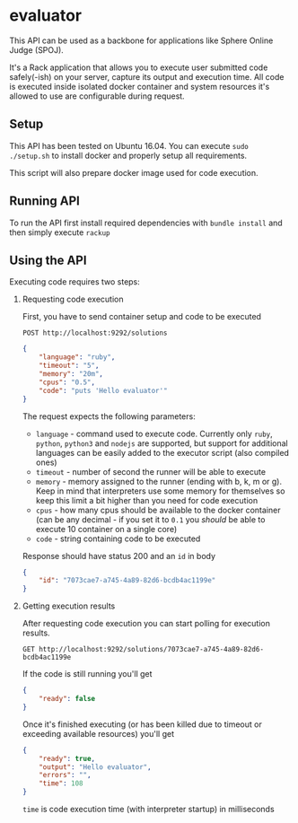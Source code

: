 # evaluator

This API can be used as a backbone for applications like Sphere Online Judge (SPOJ).

It's a Rack application that allows you to execute user submitted code safely(-ish) on your server,
capture its output and execution time.
All code is executed inside isolated docker container and system resources it's allowed to use are configurable during request.

## Setup

This API has been tested on Ubuntu 16.04. You can execute `sudo ./setup.sh` to install docker and properly setup all requirements.

This script will also prepare docker image used for code execution.

## Running API

To run the API first install required dependencies with `bundle install` and then simply execute `rackup`

## Using the API

Executing code requires two steps:
1. Requesting code execution

    First, you have to send container setup and code to be executed

    `POST http://localhost:9292/solutions`
    ```json
    {
        "language": "ruby",
        "timeout": "5",
        "memory": "20m",
        "cpus": "0.5",
        "code": "puts 'Hello evaluator'"
    }
    ```
    The request expects the following parameters:
    * `language` - command used to execute code. Currently only `ruby`, `python`, `python3` and `nodejs` are supported, but support for additional languages can be easily added to the executor script (also compiled ones)
    * `timeout` - number of second the runner will be able to execute
    * `memory` - memory assigned to the runner (ending with b, k, m or g). Keep in mind that interpreters use some memory for themselves so keep this limit a bit higher than you need for code execution
    * `cpus` - how many cpus should be available to the docker container (can be any decimal - if you set it to `0.1` you *should* be able to execute 10 container on a single core)
    * `code` - string containing code to be executed
    
    Response should have status 200 and an `id` in body
    ```json
    {
        "id": "7073cae7-a745-4a89-82d6-bcdb4ac1199e"
    }
    ```

2. Getting execution results

    After requesting code execution you can start polling for execution results.
    
    `GET http://localhost:9292/solutions/7073cae7-a745-4a89-82d6-bcdb4ac1199e`
    
    If the code is still running you'll get
    ```json
    {
        "ready": false
    }
    ```
    Once it's finished executing (or has been killed due to timeout or exceeding available resources) you'll get
    ```json
    {
        "ready": true,
        "output": "Hello evaluator",
        "errors": "",
        "time": 108
    }
    ```
    `time` is code execution time (with interpreter startup) in milliseconds

